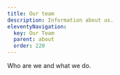 ```yaml
---
title: Our team
description: Information about us.
eleventyNavigation:
  key: Our Team
  parent: about
  order: 220
---
```


Who are we and what we do.
